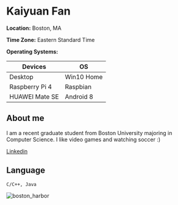 # Kaiyuan Fan

**Location:** Boston, MA

**Time Zone:** Eastern Standard Time

**Operating Systems:**

Devices | OS
------- | -------
Desktop | Win10 Home
Raspberry Pi 4 | Raspbian
HUAWEI Mate SE | Android 8

## About me

I am a recent graduate student from Boston University majoring in Computer Science. I like video games and watching soccer :)

[Linkedin](https://www.linkedin.com/in/kaiyuan-fan/)

## Language

`C/C++, Java`

![boston_harbor](https://i.imgur.com/S4a8IHz.jpg "Boston Harbor")
